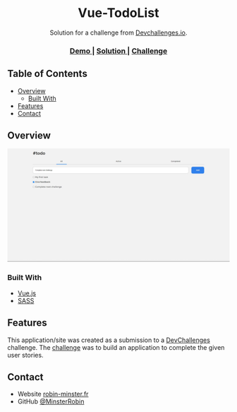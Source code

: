 <!-- Please update value in the {}  -->

<h1 align="center">Vue-TodoList</h1>

<div align="center">
   Solution for a challenge from  <a href="http://devchallenges.io" target="_blank">Devchallenges.io</a>.
</div>

<div align="center">
  <h3>
    <a href="https://vue-todolist-alpha.vercel.app/">
      Demo
    </a>
    <span> | </span>
    <a href="https://devchallenges.io/solutions/SN6SzAzprEXmisS00CrT">
      Solution
    </a>
    <span> | </span>
    <a href="https://devchallenges.io/challenges/hH6PbOHBdPm6otzw2De5">
      Challenge
    </a>
  </h3>
</div>

<!-- TABLE OF CONTENTS -->

## Table of Contents

- [Overview](#overview)
  - [Built With](#built-with)
- [Features](#features)
- [Contact](#contact)

<!-- OVERVIEW -->

## Overview

![screenshot](Overview.JPG)

### Built With

<!-- This section should list any major frameworks that you built your project using. Here are a few examples.-->

- [Vue.js](https://vuejs.org/)
- [SASS](https://sass-lang.com/)

## Features

<!-- List the features of your application or follow the template. Don't share the figma file here :) -->

This application/site was created as a submission to a [DevChallenges](https://devchallenges.io/challenges) challenge. The [challenge](https://devchallenges.io/challenges/3JFYedSOZqAxYuOCNmYD) was to build an application to complete the given user stories.

## Contact

- Website [robin-minster.fr](https://robin-minster.fr/)
- GitHub [@MinsterRobin](https://github.com/MinsterRobin)
